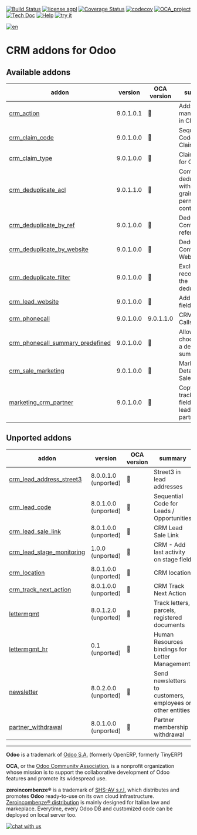 [![Build Status](https://travis-ci.org/zeroincombenze/crm.svg?branch=9.0)](https://travis-ci.org/zeroincombenze/crm)
[![license agpl](https://img.shields.io/badge/licence-AGPL--3-blue.svg)](http://www.gnu.org/licenses/agpl-3.0.html)
[![Coverage Status](https://coveralls.io/repos/github/zeroincombenze/crm/badge.svg?branch=9.0)](https://coveralls.io/github/zeroincombenze/crm?branch=9.0)
[![codecov](https://codecov.io/gh/zeroincombenze/crm/branch/9.0/graph/badge.svg)](https://codecov.io/gh/zeroincombenze/crm/branch/9.0)
[![OCA_project](http://www.zeroincombenze.it/wp-content/uploads/ci-ct/prd/button-oca-9.svg)](https://github.com/OCA/crm/tree/9.0)
[![Tech Doc](http://www.zeroincombenze.it/wp-content/uploads/ci-ct/prd/button-docs-9.svg)](http://wiki.zeroincombenze.org/en/Odoo/9.0/dev)
[![Help](http://www.zeroincombenze.it/wp-content/uploads/ci-ct/prd/button-help-9.svg)](http://wiki.zeroincombenze.org/en/Odoo/9.0/man/)
[![try it](http://www.zeroincombenze.it/wp-content/uploads/ci-ct/prd/button-try-it-9.svg)](http://erp9.zeroincombenze.it)




















[![en](http://www.shs-av.com/wp-content/en_US.png)](http://wiki.zeroincombenze.org/it/Odoo/7.0/man)

CRM addons for Odoo
===================

[//]: # (addons)


Available addons
----------------
addon | version | OCA version | summary
--- | --- | --- | ---
[crm_action](crm_action/) | 9.0.1.0.1 | :repeat: | Adds action management in CRM
[crm_claim_code](crm_claim_code/) | 9.0.1.0.0 | :repeat: | Sequential Code for Claims
[crm_claim_type](crm_claim_type/) | 9.0.1.0.0 | :repeat: | Claim types for CRM
[crm_deduplicate_acl](crm_deduplicate_acl/) | 9.0.1.1.0 | :repeat: | Contact deduplication with fine-grained permission control
[crm_deduplicate_by_ref](crm_deduplicate_by_ref/) | 9.0.1.0.0 | :repeat: | Deduplicate Contacts by reference
[crm_deduplicate_by_website](crm_deduplicate_by_website/) | 9.0.1.0.0 | :repeat: | Deduplicate Contacts by Website
[crm_deduplicate_filter](crm_deduplicate_filter/) | 9.0.1.0.0 | :repeat: | Exclude records from the deduplication
[crm_lead_website](crm_lead_website/) | 9.0.1.0.0 | :repeat: | Add Website field to leads
[crm_phonecall](crm_phonecall/) | 9.0.1.0.0 | 9.0.1.1.0 | CRM Phone Calls
[crm_phonecall_summary_predefined](crm_phonecall_summary_predefined/) | 9.0.1.0.0 | :repeat: | Allows to choose from a defined summary list
[crm_sale_marketing](crm_sale_marketing/) | 9.0.1.0.0 | :repeat: | Marketing Details of Sales
[marketing_crm_partner](marketing_crm_partner/) | 9.0.1.0.0 | :repeat: | Copy tracking fields from leads to partners


Unported addons
---------------
addon | version | OCA version | summary
--- | --- | --- | ---
[crm_lead_address_street3](crm_lead_address_street3/) | 8.0.0.1.0 (unported) | :repeat: | Street3 in lead addresses
[crm_lead_code](crm_lead_code/) | 8.0.1.0.0 (unported) | :repeat: | Sequential Code for Leads / Opportunities
[crm_lead_sale_link](crm_lead_sale_link/) | 8.0.1.0.0 (unported) | :repeat: | CRM Lead Sale Link
[crm_lead_stage_monitoring](crm_lead_stage_monitoring/) | 1.0.0 (unported) | :repeat: | CRM - Add last activity on stage field
[crm_location](crm_location/) | 8.0.1.0.0 (unported) | :repeat: | CRM location
[crm_track_next_action](crm_track_next_action/) | 8.0.1.0.0 (unported) | :repeat: | CRM Track Next Action
[lettermgmt](lettermgmt/) | 8.0.1.2.0 (unported) | :repeat: | Track letters, parcels, registered documents
[lettermgmt_hr](lettermgmt_hr/) | 0.1 (unported) | :repeat: | Human Resources bindings for Letter Management
[newsletter](newsletter/) | 8.0.2.0.0 (unported) | :repeat: | Send newsletters to customers, employees or other entities
[partner_withdrawal](partner_withdrawal/) | 8.0.1.0.0 (unported) | :repeat: | Partner membership withdrawal

[//]: # (end addons)

[//]: # (copyright)

----

**Odoo** is a trademark of [Odoo S.A.](https://www.odoo.com/) (formerly OpenERP, formerly TinyERP)

**OCA**, or the [Odoo Community Association](http://odoo-community.org/), is a nonprofit organization whose
mission is to support the collaborative development of Odoo features and
promote its widespread use.

**zeroincombenze®** is a trademark of [SHS-AV s.r.l.](http://www.shs-av.com/)
which distributes and promotes **Odoo** ready-to-use on its own cloud infrastructure.
[Zeroincombenze® distribution](http://wiki.zeroincombenze.org/en/Odoo)
is mainly designed for Italian law and markeplace.
Everytime, every Odoo DB and customized code can be deployed on local server too.

[//]: # (end copyright)

[![chat with us](https://www.shs-av.com/wp-content/chat_with_us.gif)](https://tawk.to/85d4f6e06e68dd4e358797643fe5ee67540e408b)
